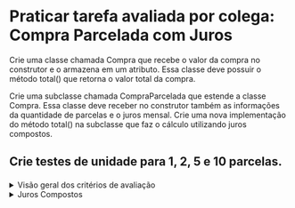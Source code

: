 # Praticar tarefa avaliada por colega: Compra Parcelada com Juros

<p>Crie uma classe chamada Compra que recebe o valor da compra no construtor e o armazena em um atributo. Essa classe deve possuir o método total() que retorna o valor total da compra.

Crie uma subclasse chamada CompraParcelada que estende a classe Compra. Essa classe deve receber no construtor também as informações da quantidade de parcelas e o juros mensal. Crie uma nova implementação do método total() na subclasse que faz o cálculo utilizando juros compostos.

Crie testes de unidade para 1, 2, 5 e 10 parcelas.</p>
--

<details><summary>Visão geral dos critérios de avaliação</summary>

Serão verificados se os itens pedidos no enunciado foram cumpridos. Procure entregar um código organizado pois isso também será avaliado.

</details>

<details><summary>Juros Compostos</summary>

Diferente dos juros simples, o juro composto é calculado sobre o montante obtido no período anterior. Somente no primeiro período é que os juros são calculados sobre o capital inicial.

Através da fórmula abaixo, poderemos calcular o montante adquirido ao longo do tempo em que certa quantia fica submetida ao regime de juros compostos.

Montante (M)     -     Capital (C)     -     Taxa (i)       -      Período de tempo (t)

M = C * (1 + i) elevado a t

</details>
